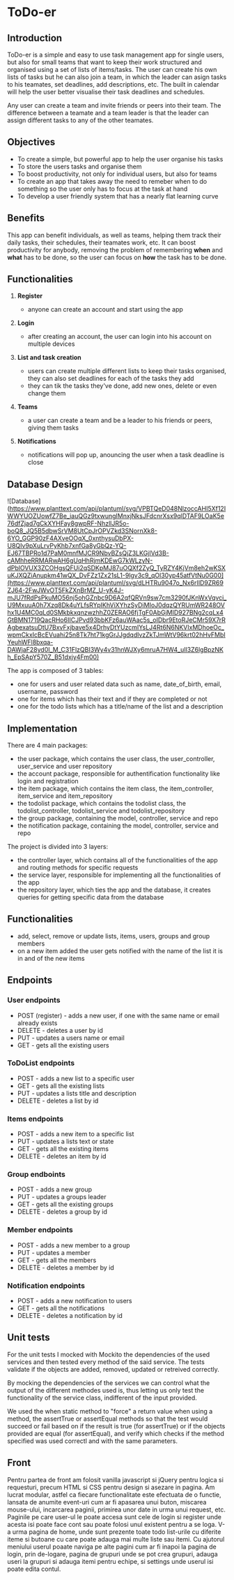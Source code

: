  # ToDo-er

## Introduction

ToDo-er is a simple and easy to use task management app for single users, but also for small teams that want to keep their work structured and organised using a set of lists of items/tasks.
The user can create his own lists of tasks but he can also join a team, in which the leader can asign tasks to his teamates, set deadlines, add descriptions, etc.
The built in calendar will help the user better visualise their task deadlines and schedules.

Any user can create a team and invite friends or peers into their team. The difference between a teamate and a team leader is that the leader can assign different tasks to any of the other teamates.

## Objectives
- To create a simple, but powerful app to help the user organise his tasks
- To store the users tasks and organise them
- To boost productivity, not only for individual users, but also for teams
- To create an app that takes away the need to remeber when to do something so the user only has to focus at the task at hand
- To develop a user friendly system that has a nearly flat learning curve

## Benefits
This app can benefit individuals, as well as teams, helping them track their daily tasks, their schedules, their teamates work, etc. It can boost productivity for anybody, removing the problem of remembering **when** and **what** has to be done, so the user can focus on **how** the task has to be done.

## Functionalities
1. **Register**
    - anyone can create an account and start using the app

2. **Login**
    - after creating an account, the user can login into his account on multiple devices

3. **List and task creation**
    - users can create multiple different lists to keep their tasks organised, they can also set deadlines for each of the tasks they add
    - they can tik the tasks they've done, add new ones, delete or even change them

4. **Teams**
    - a user can create a team and be a leader to his friends or peers, giving them tasks

5. **Notifications**
    - notifications will pop up, anouncing the user when a task deadline is close

## Database Design
![Database](https://www.planttext.com/api/plantuml/svg/VPBTQeD048NlzoccAHI5Xf12IWWYUOZUowfZ7Be_iauQGz9txwungIMnxjNksJFdcnrXsx9qlDTAF9LOaK5e76dfZjad7gCkXYHFay8gwpRF-NhzllJR5o-boQ8_JQ5B5dbwSrVM8UtCpJrOPVZkd3SNornXk8-6YO_GGP90zF4AXveOOqX_0xnthysuDbPX-U8QIv9pXuLrvPyKhb7xnfGa8yGbQz-YQ-EJ67TBPRo1d7PaM0mnfMJCR9NbvBZsQjZ3LKGjIVd3B-cAMhheRRMARwAH6gUqHhRjmKDEwG7kWLzyN-dPblOVUX3ZCOHgsQFUi2qSDKpMJ87uOQXf2ZyQ_TyRZY4KjVm8eh2wKSXuKJXQZiAnupkm41wQX_DvFZz1Zx21sL1-9lgv3c9_qOl30yp45atfVtNu0G00](https://www.planttext.com/api/plantuml/svg/dLHTRu9047o_Nx6rIID9ZR69ZJ64-2FwJWvOT5FkZXnBrMZ_U-yK4J-mJU7fRdPsPkuMO56nj5ohGZnbc9D6A2qfQRVn9sw7cm3290fJKnWxVqvci_U9MxuuA0h7Xzq8Dk4uYLfsRYpIKhViXYhzSyDiMIoJ0dqzQYRUmWR248OVhx1U4MC0qLd0SMkbkxqnzwzhhZ0ZERAO6fjTgF0AbGjMID927BNg2cqLx4GtBMN1719QacRHo6IICJPvd93bbKFz6auWAac5s_oIDbr9EtoRJeCMr59X7rRAgbexatsuDtU7BxvFxjbave5x4DrhyDtYUzcmIYsLJ4Rt6N6NKVIxMDhoeOc_wpmCkxIcBcEVuahi25n8Tk7ht71kgGrJJgdqdlvzZkTJmWtV96krt02hHvFMbIYeuhWFl8bxqa-DAWjaF28yd0I_M_C31FlzQBI3Wy4v31hnWJXy6mruA7HW4_uIl3Z6lgBpzNKh_EpSApY570Z_B51dxjy4Fm00)

The app is composed of 3 tables: 
- one for users and user related data such as name, date_of_birth, email, username, password
- one for items which has their text and if they are completed or not
- one for the todo lists which has a title/name of the list and a description

## Implementation
There are 4 main packages:
- the user package, which contains the user class, the user_controller, user_service and user repository
- the account package, responsible for authentification functionality like login and registration
- the item package, which contains the item class, the item_controller, item_service and item_repository
- the todolist package, which contains the todolist class, the todolist_controller, todolist_service and todolist_repository
- the group package, containing the model, controller, service and repo
- the notification package, containing the model, controller, service and repo

The project is divided into 3 layers:
- the controller layer, which contains all of the functionalities of the app and routing methods for specific requests
- the service layer, responsible for implementing all the functionalities of the app
- the repository layer, which ties the app and the database, it creates queries for getting specific data from the database

## Functionalities
- add, select, remove or update lists, items, users, groups and group members
- on a new item added the user gets notified with the name of the list it is in and of the new items

## Endpoints

### User endpoints
- POST (register) - adds a new user, if one with the same name or email already exists
- DELETE - deletes a user by id
- PUT - updates a users name or email
- GET - gets all the existing users

### ToDoList endpoints
- POST - adds a new list to a specific user
- GET - gets all the existing lists
- PUT - updates a lists title and description
- DELETE - deletes a list by id

### Items endpoints
- POST - adds a new item to a specific list
- PUT - updates a lists text or state
- GET - gets all the existing items
- DELETE - deletes an item by id

### Group endboints
- POST - adds a new group
- PUT - updates a groups leader
- GET - gets all the existing groups
- DELETE - deletes a group by id

### Member endpoints
- POST - adds a new member to a group
- PUT - updates a member
- GET - gets all the members
- DELETE - deletes a member by id

### Notification endpoints
- POST - adds a new notification to users
- GET - gets all the notifications
- DELETE - deletes a notification by id

## Unit tests
For the unit tests I mocked with Mockito the dependencies of the used services and then tested every method of the said service. The tests validate if the objects are added, removed, updated or retreived correctly.

By mocking the dependencies of the services we can control what the output of the different methodes used is, thus letting us only test the functionality of the service class, indifferent of the input provided. 

We used the when static method to "force" a return value when using a method, the assertTrue or assertEqual methods so that the test would succeed or fail based on if the result is true (for assertTrue) or if the objects provided are equal (for assertEqual), and verify which checks if the method specified was used correctl and with the same parameters.

## Front

Pentru partea de front am folosit vanilla javascript si jQuery pentru logica si requesturi, precum HTML si CSS pentru design si asezare in pagina. Am lucrat modular, astfel ca fiecare functionalitate este efectuata de o functie, lansata de anumite event-uri cum ar fi apasarea unui buton, miscarea mouse-ului, incarcarea paginii, primirea unor date in urma unui request, etc.
<br/>
Paginile pe care user-ul le poate accesa sunt cele de login si register unde acesta isi poate face cont sau poate folosi unul existent pentru a se loga. V-a urma pagina de home, unde sunt prezente toate todo list-urile cu diferite iteme si butoane cu care poate adauga mai multe liste sau itemi. Cu ajutorul meniului userul poaate naviga pe alte pagini cum ar fi inapoi la pagina de login, prin de-logare, pagina de grupuri unde se pot crea grupuri, adauga useri la grupuri si adauga itemi pentru echipe, si settings unde userul isi poate edita contul.
